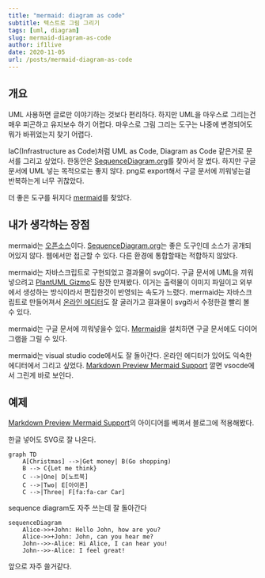```yaml
---
title: "mermaid: diagram as code"
subtitle: 텍스트로 그림 그리기
tags: [uml, diagram]
slug: mermaid-diagram-as-code
author: if1live
date: 2020-11-05
url: /posts/mermaid-diagram-as-code
---
```


## 개요

UML 사용하면 글로만 이야기하는 것보다 편리하다.
하지만 UML을 마우스로 그리는건 매우 피곤하고 유지보수 하기 어렵다.
마우스로 그림 그리는 도구는 나중에 변경되어도 뭐가 바뀌었는지 찾기 어렵다.

IaC(Infrastructure as Code)처럼 UML as Code, Diagram as Code 같은거로 문서를 그리고 싶었다. 한동안은 [SequenceDiagram.org](https://sequencediagram.org/)를 찾아서 잘 썼다. 하지만 구글 문서에 UML 넣는 목적으로는 좋지 않다. png로 export해서 구글 문서에 끼워넣는걸 반복하는게 너무 귀찮았다.

더 좋은 도구를 뒤지다 [mermaid][mermaid-docs]를 찾았다.

## 내가 생각하는 장점

mermaid는 [오픈소스][mermaid-repo]이다.
[SequenceDiagram.org](https://sequencediagram.org/)는 좋은 도구인데 소스가 공개되어있지 않다. 웹에서만 접근할 수 있다. 다른 환경에 통합할때는 적합하지 않았다.

mermaid는 자바스크립트로 구현되었고 결과물이 svg이다.
구글 문서에 UML을 끼워넣으려고 [PlantUML Gizmo](https://gsuite.google.com/marketplace/app/plantuml_gizmo/950520042571)도 잠깐 만져봤다.
이거는 출력물이 이미지 파일이고 외부에서 생성하는 방식이라서 편집한것이 반영되는 속도가 느렸다. mermaid는 자바스크립트로 만들어져서 [온라인 에디터][mermaid-online]도 잘 굴러가고 결과물이 svg라서 수정한걸 빨리 볼 수 있다.

mermaid는 구글 문서에 끼워넣을수 있다.
[Mermaid][mermaid-plugin]을 설치하면 구글 문서에도 다이어그램을 그릴 수 있다.

mermaid는 visual studio code에서도 잘 돌아간다.
온라인 에디터가 있어도 익숙한 에디터에서 그리고 싶었다.
[Markdown Preview Mermaid Support][vs-mermaid] 깔면 vsocde에서 그린게 바로 보인다.

## 예제

[Markdown Preview Mermaid Support][vs-mermaid]의 아이디어를 베껴서 블로그에 적용해봤다.

한글 넣어도 SVG로 잘 나온다.

```mermaid
graph TD
    A[Christmas] -->|Get money| B(Go shopping)
    B --> C{Let me think}
    C -->|One| D[노트북]
    C -->|Two| E[아이폰]
    C -->|Three| F[fa:fa-car Car]
```

sequence diagram도 자주 쓰는데 잘 돌아간다

```mermaid
sequenceDiagram
    Alice->>+John: Hello John, how are you?
    Alice->>+John: John, can you hear me?
    John-->>-Alice: Hi Alice, I can hear you!
    John-->>-Alice: I feel great!
```

앞으로 자주 쓸거같다.

[mermaid-plugin]: https://gsuite.google.com/marketplace/app/mermaid/636321283856
[mermaid-docs]: https://mermaid-js.github.io/mermaid/
[mermaid-repo]: https://github.com/mermaid-js/mermaid
[mermaid-online]: https://mermaid-js.github.io/mermaid-live-editor
[vs-mermaid]: https://marketplace.visualstudio.com/items?itemName=bierner.markdown-mermaid
